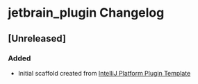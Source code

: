 <!-- Keep a Changelog guide -> https://keepachangelog.com -->

# jetbrain_plugin Changelog

## [Unreleased]
### Added
- Initial scaffold created from [IntelliJ Platform Plugin Template](https://github.com/JetBrains/intellij-platform-plugin-template)

